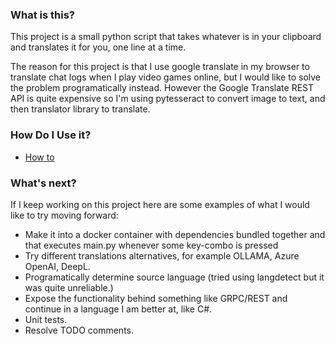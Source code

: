 ### What is this?
This project is a small python script that takes whatever is in your clipboard and translates it for you, one line at a time.

The reason for this project is that I use google translate in my browser to translate chat logs when I play video games online, but I would like to solve the problem programatically instead. However the Google Translate REST API is quite expensive so I'm using pytesseract to convert image to text, and then translator library to translate.

### How Do I Use it?
- [How to](./docs/howTo.md)

### What's next?
If I keep working on this project here are some examples of what I would like to try moving forward:
- Make it into a docker container with dependencies bundled together and that executes main.py whenever some key-combo is pressed
- Try different translations alternatives, for example OLLAMA, Azure OpenAI, DeepL.
- Programatically determine source language (tried using langdetect but it was quite unreliable.)
- Expose the functionality behind something like GRPC/REST and continue in a language I am better at, like C#.
- Unit tests.
- Resolve TODO comments.